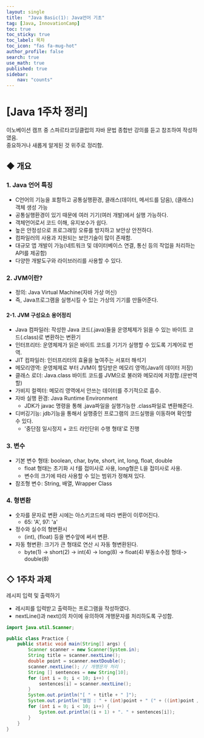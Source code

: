 ```yaml
---
layout: single
title:  "Java Basic(1): Java언어 기초"
tag: [Java, InnovationCamp] 
toc: true
toc_sticky: true
toc_label: 목차
toc_icon: "fas fa-mug-hot"
author_profile: false
search: true
use_math: true
published: true
sidebar:
    nav: "counts"
---
```


# [Java 1주차 정리]
이노베이션 캠프 중 스파르타코딩클럽의 자바 문법 종합반 강의를 듣고 참조하여 작성하였음.  
중요하거나 새롭게 알게된 것 위주로 정리함.

## ◆ 개요

### 1. Java 언어 특징
- C언어의 기능을 포함하고 공통실행환경, 클래스(데이터, 메서드를 담음), (클래스)객체 생성 가능
- 공통실행환경이 있기 때문에 여러 기기(여러 개발)에서 실행 가능하다. 
- 객체언어로서 코드 이해, 유지보수가 쉽다.
- 높은 안정성으로 프로그래밍 오류를 방지하고 보안상 안전하다.
- 컴파일러의 사용과 지원되는 보안기술이 많이 존재함.
- 대규모 앱 개발이 가능(네트워크 및 데이터베이스 연결, 통신 등의 작업을 처리하는 API를 제공함)
- 다양한 개발도구와 라이브러리를 사용할 수 있다.

### 2. JVM이란?
- 정의: Java Virtual Machine(자바 가상 머신) 
- 즉, Java프로그램을 실행시킬 수 있는 가상의 기기를 만들어준다.

#### 2-1. JVM 구성요소 용어정리
- Java 컴파일러: 작성한 Java 코드(.java)들을 운영체제가 읽을 수 있는 바이트 코드(.class)로 변환하는 변환기
- 인터프리터: 운영체제가 읽은 바이트 코드를 기기가 실행할 수 있도록 기계어로 번역.
- JIT 컴파일러: 인터프리터의 효율을 높여주는 서포터 해석기
- 메모리영역: 운영체제로 부터 JVM이 할당받은 메모리 영역(Java의 데이터 저장)
- 클래스 로더: Java.class 바이트 코드를 JVM으로 불러와 메모리에 저장함.(운반역할)
- 가비지 컬렉터: 메모리 영역에서 안쓰는 데이터를 주기적으로 흡수.
- 자바 실행 환경: Java Runtime Environment
  - JDK가 javac 명령을 통해 .java파일을 실행가능한 .class파일로 변환해준다.
- 디버깅기능: jdb기능을 통해서 실행중인 프로그램의 코드실행을 이동하며 확인할 수 있다.
  - '중단점 일시정지 + 코드 라인단위 수행 형태'로 진행

### 3. 변수
- 기본 변수 형태: boolean, char, byte, short, int, long, float, double
    - float 형태는 초기화 시 f를 접미사로 사용, long형은 L을 접미사로 사용.
    - 변수의 크기에 따라 사용할 수 있는 범위가 정해져 있다.
- 참조형 변수: String, 배열, Wrapper Class

### 4. 형변환
- 숫자를 문자로 변환 시에는 아스키코드에 따라 변환이 이루어진다.
    - 65: 'A', 97: 'a'
- 정수와 실수의 형변환시 
    - (int), (float) 등을 변수앞에 써서 변환.
- 자동 형변환: 크기가 큰 형태로 연산 시 자동 형변환된다.
    - byte(1) -> short(2) -> int(4) -> long(8) -> float(4) 부동소수점 형태-> double(8)

## ◇ 1주차 과제
레시피 입력 및 출력하기
- 레시피를 입력받고 출력하는 프로그램을 작성하였다.
- nextLine()과 next()의 차이에 유의하여 개행문자를 처리하도록 구성함.

```java
import java.util.Scanner;

public class Practice {
    public static void main(String[] args) {
        Scanner scanner = new Scanner(System.in);
        String title = scanner.nextLine();
        double point = scanner.nextDouble();
        scanner.nextLine(); // 개행문자 처리
        String [] sentences = new String[10];
        for (int i = 0; i < 10; i++) {
            sentences[i] = scanner.nextLine();
        }
        System.out.println("[ " + title + " ]");
        System.out.println("별점 : " + (int)point + " (" + ((int)point / 5.0) * 100 + "%)");
        for (int i = 0; i < 10; i++) {
            System.out.println((i + 1) + ". " + sentences[i]);
        }
    }
}
```